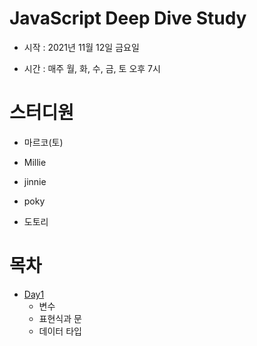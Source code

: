 # JavaScript Deep Dive Study

- 시작 : 2021년 11월 12일 금요일

- 시간 : 매주 월, 화, 수, 금, 토 오후 7시

# 스터디원

- 마르코(토)

- Millie

- jinnie

- poky

- 도토리

# 목차

- [Day1](https://github.com/moonyerim2/Javascript-Deep-Dive/blob/main/Day1.md)
  - 변수
  - 표현식과 문
  - 데이터 타입
